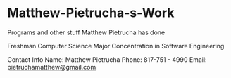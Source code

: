 # Matthew-Pietrucha-s-Work
Programs and other stuff Matthew Pietrucha has done

Freshman
Computer Science Major
Concentration in Software Engineering

Contact Info
Name: Matthew Pietrucha
Phone: 817-751 - 4990
Email: pietruchamatthew@gmail.com

